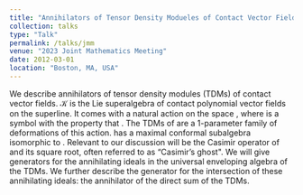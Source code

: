 ```yaml
---
title: "Annihilators of Tensor Density Modueles of Contact Vector Fields"
collection: talks
type: "Talk"
permalink: /talks/jmm
venue: "2023 Joint Mathematics Meeting"
date: 2012-03-01
location: "Boston, MA, USA"
---
```


We describe annihilators of tensor density modules (TDMs) of contact vector fields. $\mathcal{K}$ is the Lie superalgebra of contact polynomial vector fields on the superline. It comes with a natural action on the space , where  is a symbol with the property that . The TDMs of  are a 1-parameter family of deformations of this action.  has a maximal conformal subalgebra isomorphic to . Relevant to our discussion will be the Casimir operator of  and its square root, often referred to as “Casimir’s ghost". We will give generators for the annihilating ideals in the universal enveloping algebra  of the TDMs. We further describe the generator for the intersection of these annihilating ideals: the annihilator of the direct sum of the TDMs.